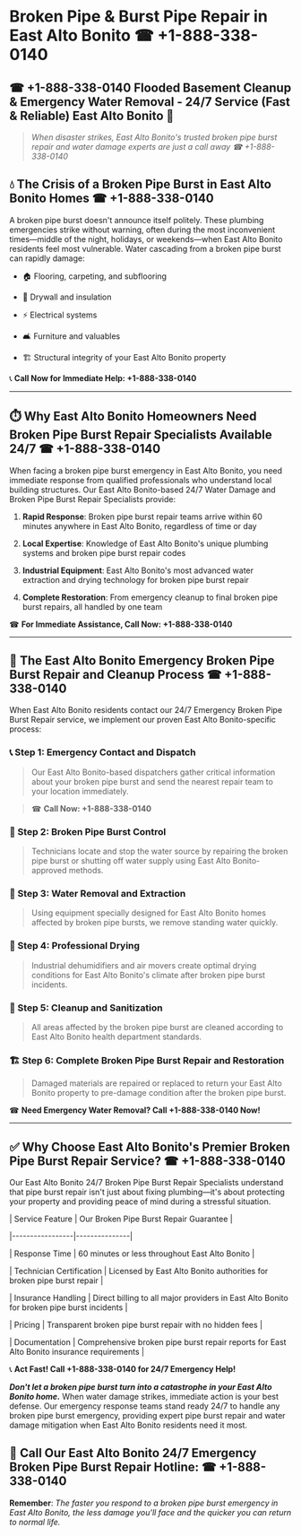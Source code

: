 # Broken Pipe & Burst Pipe Repair in East Alto Bonito ☎ +1-888-338-0140  
## ☎ +1-888-338-0140 Flooded Basement Cleanup & Emergency Water Removal - 24/7 Service (Fast & Reliable) East Alto Bonito 🚨  

> *When disaster strikes, East Alto Bonito's trusted broken pipe burst repair and water damage experts are just a call away ☎ +1-888-338-0140*  

## 💧 The Crisis of a Broken Pipe Burst in East Alto Bonito Homes ☎ +1-888-338-0140  

A broken pipe burst doesn't announce itself politely. These plumbing emergencies strike without warning, often during the most inconvenient times—middle of the night, holidays, or weekends—when East Alto Bonito residents feel most vulnerable. Water cascading from a broken pipe burst can rapidly damage:  

* 🏠 Flooring, carpeting, and subflooring  
* 🧱 Drywall and insulation  
* ⚡ Electrical systems  
* 🛋️ Furniture and valuables  
* 🏗️ Structural integrity of your East Alto Bonito property  

📞 **Call Now for Immediate Help: +1-888-338-0140**  

---  

## ⏱️ Why East Alto Bonito Homeowners Need Broken Pipe Burst Repair Specialists Available 24/7 ☎ +1-888-338-0140  

When facing a broken pipe burst emergency in East Alto Bonito, you need immediate response from qualified professionals who understand local building structures. Our East Alto Bonito-based 24/7 Water Damage and Broken Pipe Burst Repair Specialists provide:  

1. **Rapid Response**: Broken pipe burst repair teams arrive within 60 minutes anywhere in East Alto Bonito, regardless of time or day  
2. **Local Expertise**: Knowledge of East Alto Bonito's unique plumbing systems and broken pipe burst repair codes  
3. **Industrial Equipment**: East Alto Bonito's most advanced water extraction and drying technology for broken pipe burst repair  
4. **Complete Restoration**: From emergency cleanup to final broken pipe burst repairs, all handled by one team  

☎ **For Immediate Assistance, Call Now: +1-888-338-0140**  

---  

## 🔧 The East Alto Bonito Emergency Broken Pipe Burst Repair and Cleanup Process ☎ +1-888-338-0140  

When East Alto Bonito residents contact our 24/7 Emergency Broken Pipe Burst Repair service, we implement our proven East Alto Bonito-specific process:  

### 📞 Step 1: Emergency Contact and Dispatch  
> Our East Alto Bonito-based dispatchers gather critical information about your broken pipe burst and send the nearest repair team to your location immediately.  
> ☎ **Call Now: +1-888-338-0140**  

### 🚿 Step 2: Broken Pipe Burst Control  
> Technicians locate and stop the water source by repairing the broken pipe burst or shutting off water supply using East Alto Bonito-approved methods.  

### 🌊 Step 3: Water Removal and Extraction  
> Using equipment specially designed for East Alto Bonito homes affected by broken pipe bursts, we remove standing water quickly.  

### 💨 Step 4: Professional Drying  
> Industrial dehumidifiers and air movers create optimal drying conditions for East Alto Bonito's climate after broken pipe burst incidents.  

### 🧼 Step 5: Cleanup and Sanitization  
> All areas affected by the broken pipe burst are cleaned according to East Alto Bonito health department standards.  

### 🏗️ Step 6: Complete Broken Pipe Burst Repair and Restoration  
> Damaged materials are repaired or replaced to return your East Alto Bonito property to pre-damage condition after the broken pipe burst.  

☎ **Need Emergency Water Removal? Call +1-888-338-0140 Now!**  

---  

## ✅ Why Choose East Alto Bonito's Premier Broken Pipe Burst Repair Service? ☎ +1-888-338-0140  

Our East Alto Bonito 24/7 Broken Pipe Burst Repair Specialists understand that pipe burst repair isn't just about fixing plumbing—it's about protecting your property and providing peace of mind during a stressful situation.  

| Service Feature | Our Broken Pipe Burst Repair Guarantee |  
|-----------------|---------------|  
| Response Time | 60 minutes or less throughout East Alto Bonito |  
| Technician Certification | Licensed by East Alto Bonito authorities for broken pipe burst repair |  
| Insurance Handling | Direct billing to all major providers in East Alto Bonito for broken pipe burst incidents |  
| Pricing | Transparent broken pipe burst repair with no hidden fees |  
| Documentation | Comprehensive broken pipe burst repair reports for East Alto Bonito insurance requirements |  

📞 **Act Fast! Call +1-888-338-0140 for 24/7 Emergency Help!**  

***Don't let a broken pipe burst turn into a catastrophe in your East Alto Bonito home.*** When water damage strikes, immediate action is your best defense. Our emergency response teams stand ready 24/7 to handle any broken pipe burst emergency, providing expert pipe burst repair and water damage mitigation when East Alto Bonito residents need it most.  

## 📱 Call Our East Alto Bonito 24/7 Emergency Broken Pipe Burst Repair Hotline: ☎ +1-888-338-0140  

**Remember**: *The faster you respond to a broken pipe burst emergency in East Alto Bonito, the less damage you'll face and the quicker you can return to normal life.*